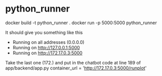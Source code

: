 # python_runner

docker build -t python_runner .
docker run -p 5000:5000 python_runner

It should give you something like this
 * Running on all addresses (0.0.0.0)
 * Running on http://127.0.0.1:5000
 * Running on http://172.17.0.3:5000

Take the last one (172.) and put in the chatbot code at line 189 of app/backend/app.py container_url = 'http://172.17.0.3:5000/runplot'
